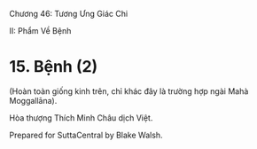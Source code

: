  

Chương 46: Tương Ưng Giác Chi

II: Phẩm Về Bệnh

# 15\. Bệnh (2)

(Hoàn toàn giống kinh trên, chỉ khác đây là trường hợp ngài Mahà Moggallāna).

Hòa thượng Thích Minh Châu dịch Việt.

Prepared for SuttaCentral by Blake Walsh.
